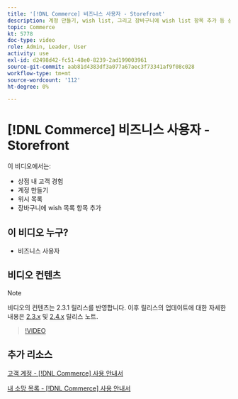 ```yaml
---
title: '[!DNL Commerce] 비즈니스 사용자 - Storefront'
description: 계정 만들기, wish list, 그리고 장바구니에 wish list 항목 추가 등 상점 내 고객 경험에 대해 알아봅니다
topic: Commerce
kt: 5778
doc-type: video
role: Admin, Leader, User
activity: use
exl-id: d2498d42-fc51-48e0-8239-2ad199003961
source-git-commit: aab81d4383df3a077a67aec3f73341af9f08c028
workflow-type: tm+mt
source-wordcount: '112'
ht-degree: 0%

---
```


# [!DNL Commerce] 비즈니스 사용자 - Storefront

이 비디오에서는:

- 상점 내 고객 경험
- 계정 만들기
- 위시 목록
- 장바구니에 wish 목록 항목 추가

## 이 비디오 누구?

- 비즈니스 사용자

## 비디오 컨텐츠

>[!NOTE]
>
>비디오의 컨텐츠는 2.3.1 릴리스를 반영합니다. 이후 릴리스의 업데이트에 대한 자세한 내용은 [ 2.3.x](https://devdocs.magento.com/guides/v2.3/release-notes/bk-release-notes.html) 및 [2.4.x](https://devdocs.magento.com/guides/v2.4/release-notes/bk-release-notes.html) 릴리스 노트.

>[!VIDEO](https://video.tv.adobe.com/v/36188?quality=12&learn=on)

## 추가 리소스

[고객 계정 - [!DNL Commerce] 사용 안내서](https://docs.magento.com/user-guide/customers/customer-account.html)

[내 소망 목록 - [!DNL Commerce] 사용 안내서](https://docs.magento.com/user-guide/customers/account-dashboard-my-wish-list.html)
